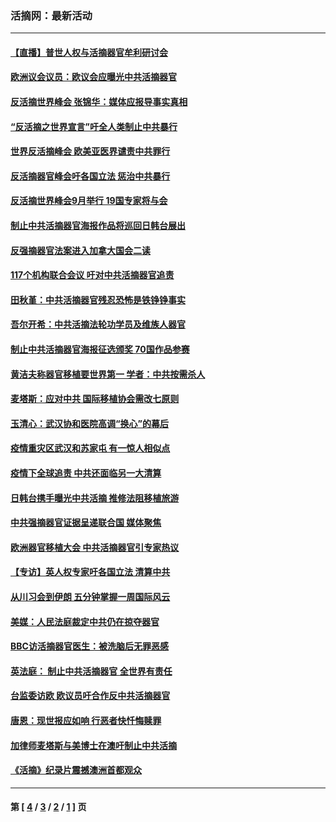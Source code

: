 ### 活摘网：最新活动
---
#### [【直播】普世人权与活摘器官牟利研讨会](../../pages/nf5883/n13425146.md?06170430) 
#### [欧洲议会议员：欧议会应曝光中共活摘器官](../../pages/nf5883/n13336571.md?06170430) 
#### [反活摘世界峰会 张锦华：媒体应报导事实真相](../../pages/nf5883/n13278502.md?06170430) 
#### [“反活摘之世界宣言”吁全人类制止中共暴行](../../pages/nf5883/n13259730.md?06170430) 
#### [世界反活摘峰会 欧美亚医界谴责中共罪行](../../pages/nf5883/n13253550.md?06170430) 
#### [反活摘器官峰会吁各国立法 惩治中共暴行](../../pages/nf5883/n13245052.md?06170430) 
#### [反活摘世界峰会9月举行 19国专家将与会](../../pages/nf5883/n13201492.md?06170430) 
#### [制止中共活摘器官海报作品将巡回日韩台展出](../../pages/nf5883/n13177791.md?06170430) 
#### [反强摘器官法案进入加拿大国会二读](../../pages/nf5883/n13033450.md?06170430) 
#### [117个机构联合会议 吁对中共活摘器官追责](../../pages/nf5883/n12775087.md?06170430) 
#### [田秋堇：中共活摘器官残忍恐怖是铁铮铮事实](../../pages/nf5883/n12702148.md?06170430) 
#### [吾尔开希：中共活摘法轮功学员及维族人器官](../../pages/nf5883/n12693197.md?06170430) 
#### [制止中共活摘器官海报征选颁奖 70国作品参赛](../../pages/nf5883/n12692050.md?06170430) 
#### [黄洁夫称器官移植要世界第一 学者：中共按需杀人](../../pages/nf5883/n12572329.md?06170430) 
#### [麦塔斯：应对中共 国际移植协会需改七原则](../../pages/nf5883/n12514711.md?06170430) 
#### [玉清心：武汉协和医院高调“换心”的幕后](../../pages/nf5883/n12298730.md?06170430) 
#### [疫情重灾区武汉和苏家屯 有一惊人相似点](../../pages/nf5883/n12150824.md?06170430) 
#### [疫情下全球追责 中共还面临另一大清算](../../pages/nf5883/n12070397.md?06170430) 
#### [日韩台携手曝光中共活摘 推修法阻移植旅游](../../pages/nf5883/n11712046.md?06170430) 
#### [中共强摘器官证据呈递联合国 媒体聚焦](../../pages/nf5883/n11546426.md?06170430) 
#### [欧洲器官移植大会 中共活摘器官引专家热议](../../pages/nf5883/n11539095.md?06170430) 
#### [【专访】英人权专家吁各国立法 清算中共](../../pages/nf5883/n11367315.md?06170430) 
#### [从川习会到伊朗 五分钟掌握一周国际风云](../../pages/nf5883/n11338520.md?06170430) 
#### [美媒：人民法庭裁定中共仍在掠夺器官](../../pages/nf5883/n11334897.md?06170430) 
#### [BBC访活摘器官医生：被洗脑后无罪恶感](../../pages/nf5883/n11335935.md?06170430) 
#### [英法庭： 制止中共活摘器官 全世界有责任](../../pages/nf5883/n11330691.md?06170430) 
#### [台监委访欧 欧议员吁合作反中共活摘器官](../../pages/nf5883/n11109190.md?06170430) 
#### [唐恩：现世报应如响 行恶者快忏悔赎罪](../../pages/nf5883/n11104016.md?06170430) 
#### [加律师麦塔斯与美博士在澳吁制止中共活摘](../../pages/nf5883/n10724764.md?06170430) 
#### [《活摘》纪录片震撼澳洲首都观众](../../pages/nf5883/n10722747.md?06170430) 

---
#### 第 [ [4](./4.md?06170430) / [3](./3.md?06170430) / [2](./2.md?06170430) / [1](./1.md?06170430) ] 页

